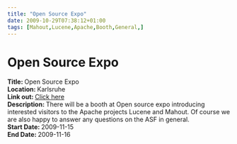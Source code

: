 ```yaml
---
title: "Open Source Expo"
date: 2009-10-29T07:38:12+01:00
tags: [Mahout,Lucene,Apache,Booth,General,]
---
```


# Open Source Expo


<strong>Title: </strong>Open Source Expo<br /><strong>Location: </strong>Karlsruhe<br /><strong>Link out: </strong><a 
href="http://it-republik.de/konferenzen/opensourceexpo09/" target="_blanck">Click here</a><br /><strong>Description: 
</strong>There will be a booth at Open source expo introducing interested visitors to the Apache projects Lucene and 
Mahout. Of course we are also happy to answer any questions on the ASF in general.<br /><strong>Start Date: 
</strong>2009-11-15<br /><strong>End Date: </strong>2009-11-16<br />
